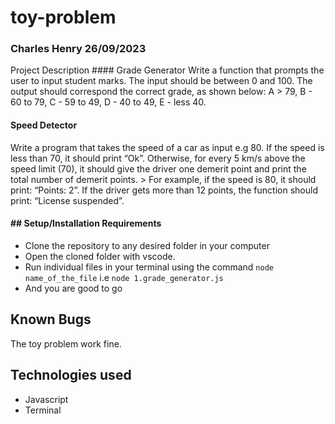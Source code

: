 # toy-problem
### **Charles Henry 26/09/2023** ##
Project Description #### Grade Generator
Write a function that prompts the user to input student marks. The input should be between 0 and 100. The output should correspond the correct grade, as shown below:
A > 79, B - 60 to 79, C - 59 to 49, D - 40 to 49, E - less 40.
#### Speed Detector
Write a program that takes the speed of a car as input e.g 80. If the speed is less than 70, it should print “Ok”. Otherwise, for every 5 km/s above the speed limit (70), it should give the driver one demerit point and print the total number of demerit points. > For example, if the speed is 80, it should print: “Points: 2”. If the driver gets more than 12 points, the function should print: “License suspended”.
#### ## Setup/Installation Requirements
- Clone the repository to any desired folder in your computer
- Open the cloned folder with vscode.
- Run individual files in your terminal using the command `node name_of_the_file` i.e `node 1.grade_generator.js`
- And you are good to go

## Known Bugs
The toy problem work fine.

## Technologies used
- Javascript
- Terminal
